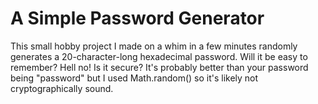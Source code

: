 # A Simple Password Generator

This small hobby project I made on a whim in a few minutes randomly generates a 20-character-long hexadecimal password. Will it be easy to remember? Hell no! Is it secure? It's probably better than your password being "password" but I used Math.random() so it's likely not cryptographically sound.